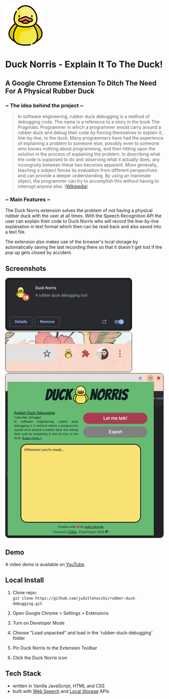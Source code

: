 <img alt="Duck Norris" src="./assets/icon128.png">

# Duck Norris - Explain It To The Duck!

## A Google Chrome Extension To Ditch The Need For A Physical Rubber Duck

### ~ The idea behind the project ~

> In software engineering, rubber duck debugging is a method of debugging code. The name is a reference to a story in the book The Pragmatic Programmer in which a programmer would carry around a rubber duck and debug their code by forcing themselves to explain it, line-by-line, to the duck. Many programmers have had the experience of explaining a problem to someone else, possibly even to someone who knows nothing about programming, and then hitting upon the solution in the process of explaining the problem. In describing what the code is supposed to do and observing what it actually does, any incongruity between these two becomes apparent. More generally, teaching a subject forces its evaluation from different perspectives and can provide a deeper understanding. By using an inanimate object, the programmer can try to accomplish this without having to interrupt anyone else. ([Wikipedia](https://en.wikipedia.org/wiki/Rubber_duck_debugging))

### ~ Main Features ~

The Duck Norris extension solves the problem of not having a physical rubber duck with the user at all times.
With the Speech Recognition API the user can explain their code to Duck Norris who will record the line-by-line explanation in text format which then can be read back and also saved into a text file.

The extension also makes use of the browser's local storage by automatically saving the last recording there so that it doesn't get lost if the pop up gets closed by accident.

## Screenshots

<img border="1" style="border-radius:10px;" alt="Duck Norris Extension Screenshot" src="./assets/screenshot-extension.png" width="400">
<img border="1" style="border-radius:10px;" alt="Duck Norris Extension Screenshot" src="./assets/screenshot-toolbar.png" width="400">
<img border="1" style="border-radius:10px;" alt="Duck Norris Popup Screenshot" src="./assets/screenshot-popup.png" width="500">

## Demo

A video demo is available on [YouTube](https://youtu.be/aFo2vF9sHV0).

## Local Install

1. Clone repo:<br>`git clone https://github.com/juditlehoczki/rubber-duck-debugging.git`

2. Open Google Chrome > Settings > Extensions

3. Turn on Developer Mode

4. Choose "Load unpacked" and load in the 'rubber-duck-debugging' folder

5. Pin Duck Norris to the Extension Toolbar

6. Click the Duck Norris icon

## Tech Stack

- written in Vanilla JavaScript, HTML and CSS
- built with [Web Speech](https://developer.mozilla.org/en-US/docs/Web/API/Web_Speech_API) and [Local Storage](https://developer.mozilla.org/en-US/docs/Web/API/Window/localStorage) APIs
